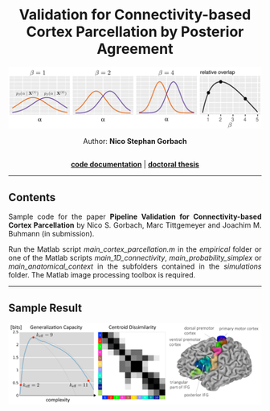 <div align="center">

# Validation for Connectivity-based Cortex Parcellation by Posterior Agreement


![Alt text](PA.png)

Author: **Nico Stephan Gorbach**

<h2 align="center"></h2>
<p align="center">
  <a href="https://ngorbach.github.io/Validation_for_Connectivity-based_Cortex_Parcellation/"><b>code documentation</b></a> |
  <a href="https://www.research-collection.ethz.ch/handle/20.500.11850/261734"><b>doctoral thesis</b></a> 
 </p>


<hr>
<div align="left">

## Contents

<div align="justify">

Sample code for the paper **Pipeline Validation for Connectivity-based Cortex Parcellation** by Nico S. Gorbach, Marc Tittgemeyer and Joachim M. Buhmann (in submission).

Run the Matlab script *main_cortex_parcellation.m* in the *empirical* folder or one of the Matlab scripts *main_1D_connectivity*, *main_probability_simplex* or *main_anatomical_context* in the subfolders contained in the *simulations* folder. The Matlab image processing toolbox is required.

<hr>



<div align="left">

## Sample Result

![Alt text](sample_result.png)